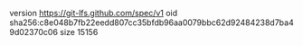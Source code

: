 version https://git-lfs.github.com/spec/v1
oid sha256:c8e048b7fb22eedd807cc35bfdb96aa0079bbc62d92484238d7ba49d02370c06
size 15156
